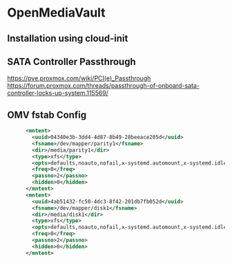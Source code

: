 # OpenMediaVault

## Installation using cloud-init

## SATA Controller Passthrough
https://pve.proxmox.com/wiki/PCI(e)_Passthrough
https://forum.proxmox.com/threads/passthrough-of-onboard-sata-controller-locks-up-system.115569/

## OMV fstab Config
```xml
      <mntent>
        <uuid>04340e3b-3dd4-4d87-8b49-28beeace205d</uuid>
        <fsname>/dev/mapper/parity1</fsname>
        <dir>/media/parity1</dir>
        <type>xfs</type>
        <opts>defaults,noauto,nofail,x-systemd.automount,x-systemd.idle-timeout=15min,x-systemd.device-timeout=5</opts>
        <freq>0</freq>
        <passno>2</passno>
        <hidden>0</hidden>
      </mntent>
      <mntent>
        <uuid>4ab51432-fc50-4dc3-8f42-201db7fb052d</uuid>
        <fsname>/dev/mapper/disk1</fsname>
        <dir>/media/disk1</dir>
        <type>xfs</type>
        <opts>defaults,noauto,nofail,x-systemd.automount,x-systemd.idle-timeout=15min,x-systemd.device-timeout=5</opts>
        <freq>0</freq>
        <passno>2</passno>
        <hidden>0</hidden>
      </mntent>
```
